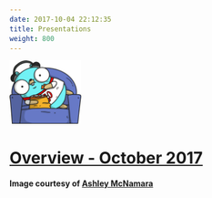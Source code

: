 ```yaml
---
date: 2017-10-04 22:12:35
title: Presentations
weight: 800
---
```


<img src="/presentations/overview/CouchPotatoGopher.png" width="25%">

# [Overview - October 2017](/presentations/overview.html)


<h4>Image courtesy of <a href="https://github.com/ashleymcnamara/gophers">Ashley McNamara<a/></h4>
